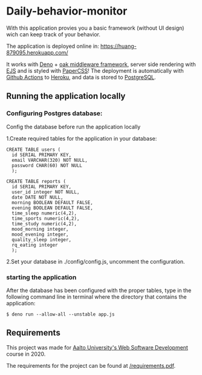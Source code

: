# Daily-behavior-monitor

With this application provies you a basic framework (without UI design) wich can keep track of your behavior.

The application is deployed online in: https://huang-879095.herokuapp.com/

It works with [Deno](https://deno.land/) + [oak middleware framework](https://oakserver.github.io/oak/),
server side rendering with [EJS](https://ejs.co/) and is styled with [PaperCSS](https://www.getpapercss.com/)!
The deployment is automatically with [Github Actions](https://github.com/features/actions)
to [Heroku](https://dashboard.heroku.com/), and data is stored to [PostgreSQL](https://www.postgresql.org/).

## Running the application locally

### Configuring Postgres database:

Config the database before run the application locally

1.Create required tables for the application in your database:

```
CREATE TABLE users (
  id SERIAL PRIMARY KEY,
  email VARCHAR(320) NOT NULL,
  password CHAR(60) NOT NULL
  );
  
CREATE TABLE reports (
  id SERIAL PRIMARY KEY,
  user_id integer NOT NULL,
  date DATE NOT NULL,
  morning BOOLEAN DEFAULT FALSE,
  evening BOOLEAN DEFAULT FALSE,
  time_sleep numeric(4,2),
  time_sports numeric(4,2),
  time_study numeric(4,2),
  mood_morning integer,
  mood_evening integer,
  quality_sleep integer,
  rq_eating integer
  );
```

2.Set your database in ./config/config.js, uncomment the configuration.

### starting the application

After the database has been configured with the proper tables,  type in the following command line in terminal where the directory that contains the application:

``` $ deno run --allow-all --unstable app.js ```

## Requirements

This project was made for [Aalto University's Web Software Development](https://wsd.cs.aalto.fi/web-software-development/)
course in 2020.

The requirements for the project can be found at [/requirements.pdf](/requirements.pdf).
